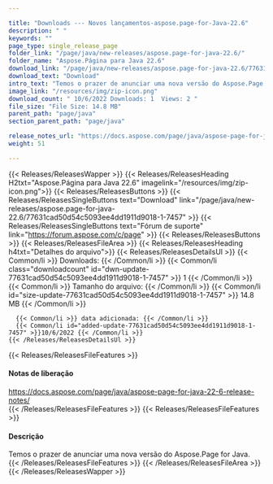 ```yaml
---

title: "Downloads --- Novos lançamentos-aspose.page-for-Java-22.6"
description: " "
keywords: ""
page_type: single_release_page
folder_link: "/page/java/new-releases/aspose.page-for-java-22.6/"
folder_name: "Aspose.Página para Java 22.6"
download_link: "/page/java/new-releases/aspose.page-for-java-22.6/77631cad50d54c5093ee4dd1911d9018-1-7457"
download_text: "Download"
intro_text: "Temos o prazer de anunciar uma nova versão do Aspose.Page for Java."
image_link: "/resources/img/zip-icon.png"
download_count: " 10/6/2022 Downloads: 1  Views: 2 "
file_size: "File Size: 14.8 MB"
parent_path: "page/java"
section_parent_path: "page/java"

release_notes_url: "https://docs.aspose.com/page/java/aspose-page-for-java-22-6-release-notes/"
weight: 51

---
```


{{< Releases/ReleasesWapper >}}
  {{< Releases/ReleasesHeading H2txt="Aspose.Página para Java 22.6" imagelink="/resources/img/zip-icon.png">}}
  {{< Releases/ReleasesButtons >}}
    {{< Releases/ReleasesSingleButtons text="Download" link="/page/java/new-releases/aspose.page-for-java-22.6/77631cad50d54c5093ee4dd1911d9018-1-7457" >}}
    {{< Releases/ReleasesSingleButtons text="Fórum de suporte" link="https://forum.aspose.com/c/page" >}}
  {{< Releases/ReleasesButtons >}}
  {{< Releases/ReleasesFileArea >}}
    {{< Releases/ReleasesHeading h4txt="Detalhes do arquivo">}}
    {{< Releases/ReleasesDetailsUl >}}
      {{< Common/li >}} Downloads: {{< /Common/li >}}
      {{< Common/li class="downloadcount" id="dwn-update-77631cad50d54c5093ee4dd1911d9018-1-7457" >}} 1 {{< /Common/li >}}
      {{< Common/li >}} Tamanho do arquivo: {{< /Common/li >}}
      {{< Common/li id="size-update-77631cad50d54c5093ee4dd1911d9018-1-7457" >}} 14.8 MB {{< /Common/li >}}

      {{< Common/li >}} data adicionada: {{< /Common/li >}}
      {{< Common/li id="added-update-77631cad50d54c5093ee4dd1911d9018-1-7457" >}}10/6/2022 {{< /Common/li >}}
    {{< /Releases/ReleasesDetailsUl >}}

  {{< Releases/ReleasesFileFeatures >}}
      <h4>Notas de liberação</h4><div><a href='https://docs.aspose.com/page/java/aspose-page-for-java-22-6-release-notes/'>https://docs.aspose.com/page/java/aspose-page-for-java-22-6-release-notes/</a></div>
  {{< /Releases/ReleasesFileFeatures >}}
  {{< Releases/ReleasesFileFeatures >}}
      <h4>Descrição</h4><div class="HTMLDescription">Temos o prazer de anunciar uma nova versão do Aspose.Page for Java.</div>
  {{< /Releases/ReleasesFileFeatures >}}
 {{< /Releases/ReleasesFileArea >}}
{{< /Releases/ReleasesWapper >}}


